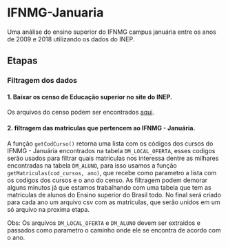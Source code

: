 # IFNMG-Januaria
Uma análise do ensino superior do IFNMG campus januária entre os anos de 2009 e 2018 utilizando os dados do INEP.

## Etapas 
###  Filtragem dos dados
 #### 1. Baixar os censo de Educação superior no site do INEP.
 Os arquivos do censo podem ser encontrados [aqui](http://portal.inep.gov.br/microdados).
####  2. filtragem das matriculas que pertencem ao IFNMG - Januária. 
  A função `getCodCurso()` retorna 
  uma lista com os códigos dos cursos do IFNMG - Januária encontrados na tabela `DM_LOCAL_OFERTA`,
  esses codigos serão usados para filtrar quais matriculas nos interessa dentre as milhares encontradas
  na tabela `DM_ALUNO`, para isso usamos a função `getMatriculas(cod_cursos, ano)`, que recebe como parametro
  a lista com os codigos dos cursos e o ano do censo. As filtragem podem demorar alguns minutos já que estamos 
  trabalhando com uma tabela que tem as matriculas de alunos do Ensino superior do Brasil todo. No final será criado 
  para cada ano um arquivo csv com as matriculas, que serão unidos em um só arquivo na proxima etapa.  
  
  Obs: Os arquivos `DM_LOCAL_OFERTA` e `DM_ALUNO` devem ser extraidos e passados como parametro o caminho onde ele se encontra
  de acordo com o ano.
